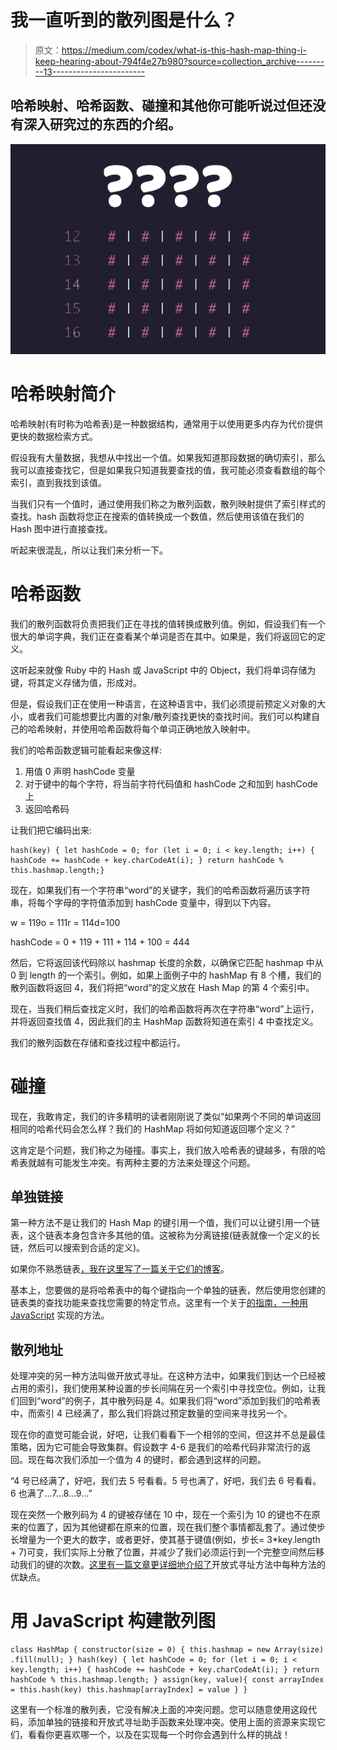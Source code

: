 # 我一直听到的散列图是什么？

> 原文：<https://medium.com/codex/what-is-this-hash-map-thing-i-keep-hearing-about-794f4e27b980?source=collection_archive---------13----------------------->

## 哈希映射、哈希函数、碰撞和其他你可能听说过但还没有深入研究过的东西的介绍。

![](img/ab4255aaa0acdfb6bf996ad283955760.png)

# 哈希映射简介

哈希映射(有时称为哈希表)是一种数据结构，通常用于以使用更多内存为代价提供更快的数据检索方式。

假设我有大量数据，我想从中找出一个值。如果我知道那段数据的确切索引，那么我可以直接查找它，但是如果我只知道我要查找的值，我可能必须查看数组的每个索引，直到我找到该值。

当我们只有一个值时，通过使用我们称之为散列函数，散列映射提供了索引样式的查找。hash 函数将您正在搜索的值转换成一个数值，然后使用该值在我们的 Hash 图中进行直接查找。

听起来很混乱，所以让我们来分析一下。

# 哈希函数

我们的散列函数将负责把我们正在寻找的值转换成散列值。例如，假设我们有一个很大的单词字典，我们正在查看某个单词是否在其中。如果是，我们将返回它的定义。

这听起来就像 Ruby 中的 Hash 或 JavaScript 中的 Object，我们将单词存储为键，将其定义存储为值，形成对。

但是，假设我们正在使用一种语言，在这种语言中，我们必须提前预定义对象的大小，或者我们可能想要比内置的对象/散列查找更快的查找时间。我们可以构建自己的哈希映射，并使用哈希函数将每个单词正确地放入映射中。

我们的哈希函数逻辑可能看起来像这样:

1.  用值 0 声明 hashCode 变量
2.  对于键中的每个字符，将当前字符代码值和 hashCode 之和加到 hashCode 上
3.  返回哈希码

让我们把它编码出来:

```
hash(key) { let hashCode = 0; for (let i = 0; i < key.length; i++) { hashCode += hashCode + key.charCodeAt(i); } return hashCode % this.hashmap.length;}
```

现在，如果我们有一个字符串“word”的关键字，我们的哈希函数将遍历该字符串，将每个字母的字符值添加到 hashCode 变量中，得到以下内容。

w = 119o = 111r = 114d=100

hashCode = 0 + 119 + 111 + 114 + 100 = 444

然后，它将返回该代码除以 hashmap 长度的余数，以确保它匹配 hashmap 中从 0 到 length 的一个索引。例如，如果上面例子中的 hashMap 有 8 个槽，我们的散列函数将返回 4，我们将把“word”的定义放在 Hash Map 的第 4 个索引中。

现在，当我们稍后查找定义时，我们的哈希函数将再次在字符串“word”上运行，并将返回查找值 4，因此我们的主 HashMap 函数将知道在索引 4 中查找定义。

我们的散列函数在存储和查找过程中都运行。

# 碰撞

现在，我敢肯定，我们的许多精明的读者刚刚说了类似“如果两个不同的单词返回相同的哈希代码会怎么样？我们的 HashMap 将如何知道返回哪个定义？”

这肯定是个问题，我们称之为碰撞。事实上，我们放入哈希表的键越多，有限的哈希表就越有可能发生冲突。有两种主要的方法来处理这个问题。

## 单独链接

第一种方法不是让我们的 Hash Map 的键引用一个值，我们可以让键引用一个链表，这个链表本身包含许多其他的值。这被称为分离链接(链表就像一个定义的长链，然后可以搜索到合适的定义)。

如果你不熟悉链表[，我在这里写了一篇关于它们的博客](/swlh/real-life-example-of-a-linked-list-8f787b660b3f)。

基本上，您要做的是将哈希表中的每个键指向一个单独的链表，然后使用您创建的链表类的查找功能来查找您需要的特定节点。这里有一个关于[的指南，一种用 JavaScript](https://www.geeksforgeeks.org/hashing-set-2-separate-chaining/) 实现的方法。

## 散列地址

处理冲突的另一种方法叫做开放式寻址。在这种方法中，如果我们到达一个已经被占用的索引，我们使用某种设置的步长间隔在另一个索引中寻找空位。例如，让我们回到“word”的例子，其中散列码是 4。如果我们将“word”添加到我们的哈希表中，而索引 4 已经满了，那么我们将跳过预定数量的空间来寻找另一个。

现在你的直觉可能会说，好吧，让我们看看下一个相邻的空间，但这并不总是最佳策略，因为它可能会导致集群。假设数字 4-6 是我们的哈希代码非常流行的返回。现在每次我们添加一个值为 4 的键时，都会遇到这样的问题。

“4 号已经满了，好吧，我们去 5 号看看。5 号也满了，好吧，我们去 6 号看看。6 也满了…7…8…9…”

现在突然一个散列码为 4 的键被存储在 10 中，现在一个索引为 10 的键也不在原来的位置了，因为其他键都在原来的位置，现在我们整个事情都乱套了。通过使步长增量为一个更大的数字，或者更好，使其基于键值(例如，步长= 3*key.length + 7)可变，我们实际上分散了位置，并减少了我们必须运行到一个完整空间然后移动我们的键的次数。[这里有一篇文章更详细地介绍了](https://www.geeksforgeeks.org/hashing-set-3-open-addressing/)开放式寻址方法中每种方法的优缺点。

# 用 JavaScript 构建散列图

```
class HashMap { constructor(size = 0) { this.hashmap = new Array(size) .fill(null); } hash(key) { let hashCode = 0; for (let i = 0; i < key.length; i++) { hashCode += hashCode + key.charCodeAt(i); } return hashCode % this.hashmap.length; } assign(key, value){ const arrayIndex = this.hash(key) this.hashmap[arrayIndex] = value } }
```

这里有一个标准的散列表，它没有解决上面的冲突问题。您可以随意使用这段代码，添加单独的链接和开放式寻址助手函数来处理冲突。使用上面的资源来实现它们，看看你更喜欢哪一个，以及在实现每一个时你会遇到什么样的挑战！